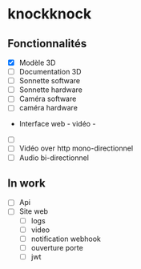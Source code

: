 # knockknock

## Fonctionnalités
* [x] Modèle 3D
* [ ] Documentation 3D
* [ ] Sonnette software
* [ ] Sonnette hardware
* [ ] Caméra software
* [ ] caméra hardware
*  Interface web
		- vidéo
		- ​
* [ ] ​
* [ ] Vidéo over http mono-directionnel
* [ ] Audio bi-directionnel

## In work
* [ ] Api
* [ ] Site web
    * [ ] logs
    * [ ] video
    * [ ] notification webhook
    * [ ] ouverture porte
    * [ ] jwt
